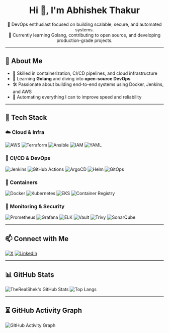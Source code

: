 <h1 align="center">Hi 👋, I'm Abhishek Thakur</h1>

<p align="center">
🔧 DevOps enthusiast focused on building scalable, secure, and automated systems.<br>
🧠 Currently learning Golang, contributing to open source, and developing production-grade projects.
</p>

---

## 🚀 About Me

- 🧱 Skilled in containerization, CI/CD pipelines, and cloud infrastructure  
- 📘 Learning **Golang** and diving into **open-source DevOps**  
- 🛠 Passionate about building end-to-end systems using Docker, Jenkins, and AWS  
- 🔁 Automating everything I can to improve speed and reliability

---

## 🧠 Tech Stack

### ☁️ Cloud & Infra
![AWS](https://img.shields.io/badge/AWS-232F3E?style=for-the-badge&logo=amazonaws&logoColor=white)
![Terraform](https://img.shields.io/badge/Terraform-7B42BC?style=for-the-badge&logo=terraform&logoColor=white)
![Ansible](https://img.shields.io/badge/Ansible-EE0000?style=for-the-badge&logo=ansible&logoColor=white)
![IAM](https://img.shields.io/badge/IAM-0052CC?style=for-the-badge&logo=amazonaws&logoColor=white)
![YAML](https://img.shields.io/badge/YAML-0D1117?style=for-the-badge&logo=yaml&logoColor=white)

### 🔁 CI/CD & DevOps
![Jenkins](https://img.shields.io/badge/Jenkins-D24939?style=for-the-badge&logo=jenkins&logoColor=white)
![GitHub Actions](https://img.shields.io/badge/GitHub_Actions-2088FF?style=for-the-badge&logo=githubactions&logoColor=white)
![ArgoCD](https://img.shields.io/badge/ArgoCD-F44A6A?style=for-the-badge&logo=argo&logoColor=white)
![Helm](https://img.shields.io/badge/Helm-277A9F?style=for-the-badge&logo=helm&logoColor=white)
![GitOps](https://img.shields.io/badge/GitOps-000?style=for-the-badge&logo=git&logoColor=white)

### 🐳 Containers
![Docker](https://img.shields.io/badge/Docker-2496ED?style=for-the-badge&logo=docker&logoColor=white)
![Kubernetes](https://img.shields.io/badge/Kubernetes-326CE5?style=for-the-badge&logo=kubernetes&logoColor=white)
![EKS](https://img.shields.io/badge/EKS-FF9900?style=for-the-badge&logo=amazonaws&logoColor=white)
![Container Registry](https://img.shields.io/badge/Container_Registry-0DB7ED?style=for-the-badge&logo=docker&logoColor=white)

### 🔐 Monitoring & Security
![Prometheus](https://img.shields.io/badge/Prometheus-E6522C?style=for-the-badge&logo=prometheus&logoColor=white)
![Grafana](https://img.shields.io/badge/Grafana-F46800?style=for-the-badge&logo=grafana&logoColor=white)
![ELK](https://img.shields.io/badge/ELK-005571?style=for-the-badge&logo=elastic&logoColor=white)
![Vault](https://img.shields.io/badge/Vault-000000?style=for-the-badge&logo=vault&logoColor=white)
![Trivy](https://img.shields.io/badge/Trivy-2E3A59?style=for-the-badge&logo=aqua&logoColor=white)
![SonarQube](https://img.shields.io/badge/SonarQube-4E9BCD?style=for-the-badge&logo=sonarqube&logoColor=white)

---

## 📫 Connect with Me

[![X](https://img.shields.io/badge/X-1DA1F2?style=for-the-badge&logo=x&logoColor=white)](https://x.com/TheRealShek1)
[![LinkedIn](https://img.shields.io/badge/LinkedIn-0A66C2?style=for-the-badge&logo=linkedin&logoColor=white)](https://www.linkedin.com/in/abhishek-thakur-dev/)

---

## 📊 GitHub Stats

![TheRealShek's GitHub Stats](https://github-readme-stats.vercel.app/api?username=TheRealShek&show_icons=true&theme=radical)
![Top Langs](https://github-readme-stats.vercel.app/api/top-langs/?username=TheRealShek&layout=compact&theme=radical)

---

## ⏳ GitHub Activity Graph

![GitHub Activity Graph](https://github-readme-activity-graph.vercel.app/graph?username=TheRealShek&theme=dracula)
